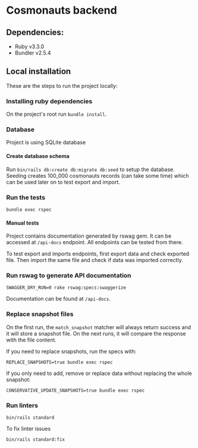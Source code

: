 # Cosmonauts backend

## Dependencies:

- Ruby v3.3.0
- Bundler v2.5.4

## Local installation

These are the steps to run the project locally:

### Installing ruby dependencies

On the project's root run `bundle install`.

### Database

Project is using SQLite database

#### Create database schema

Run `bin/rails db:create db:migrate db:seed` to setup the database. Seeding creates 100_000 cosmonauts records (can take some time) which can be used later on to test export and import.

### Run the tests

`bundle exec rspec`

#### Manual tests

Project contains documentation generated by rswag gem. It can be accessed at `/api-docs` endpoint. All endpoints can be tested from there.

To test export and imports endpoints, first export data and check exported file. Then import the same file and check if data was imported correctly.

### Run rswag to generate API documentation

`SWAGGER_DRY_RUN=0 rake rswag:specs:swaggerize`

Documentation can be found at `/api-docs`.

### Replace snapshot files

On the first run, the `match_snapshot` matcher will always return success and it will store a snapshot file. On the next runs, it will compare the response with the file content.

If you need to replace snapshots, run the specs with:

`REPLACE_SNAPSHOTS=true bundle exec rspec`

If you only need to add, remove or replace data without replacing the whole snapshot:

`CONSERVATIVE_UPDATE_SNAPSHOTS=true bundle exec rspec`

### Run linters

`bin/rails standard`

To fix linter issues

`bin/rails standard:fix`